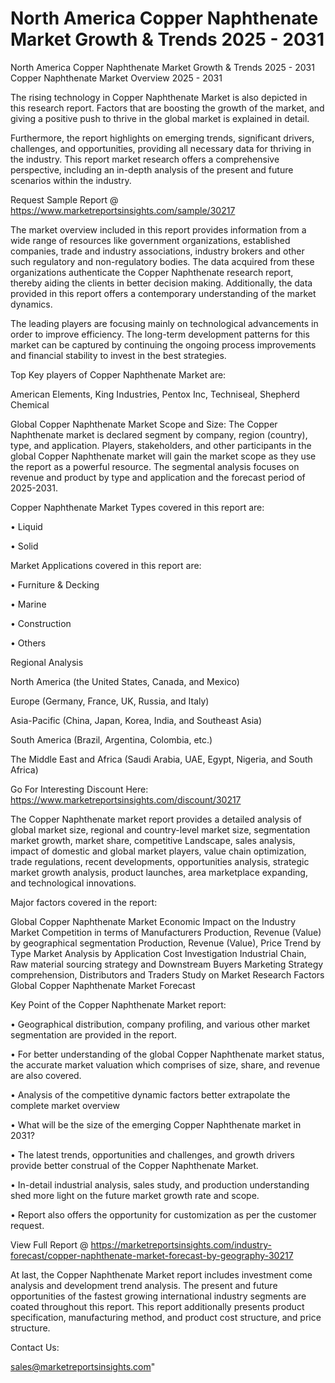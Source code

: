 # North America Copper Naphthenate Market Growth & Trends 2025 - 2031
North America Copper Naphthenate Market Growth & Trends 2025 - 2031
Copper Naphthenate Market Overview 2025 - 2031

The rising technology in Copper Naphthenate Market is also depicted in this research report. Factors that are boosting the growth of the market, and giving a positive push to thrive in the global market is explained in detail.

Furthermore, the report highlights on emerging trends, significant drivers, challenges, and opportunities, providing all necessary data for thriving in the industry. This report market research offers a comprehensive perspective, including an in-depth analysis of the present and future scenarios within the industry.

Request Sample Report @ https://www.marketreportsinsights.com/sample/30217

The market overview included in this report provides information from a wide range of resources like government organizations, established companies, trade and industry associations, industry brokers and other such regulatory and non-regulatory bodies. The data acquired from these organizations authenticate the Copper Naphthenate research report, thereby aiding the clients in better decision making. Additionally, the data provided in this report offers a contemporary understanding of the market dynamics.

The leading players are focusing mainly on technological advancements in order to improve efficiency. The long-term development patterns for this market can be captured by continuing the ongoing process improvements and financial stability to invest in the best strategies.

Top Key players of Copper Naphthenate Market are:

American Elements, King Industries, Pentox Inc, Techniseal, Shepherd Chemical

Global Copper Naphthenate Market Scope and Size:
The Copper Naphthenate market is declared segment by company, region (country), type, and application. Players, stakeholders, and other participants in the global Copper Naphthenate market will gain the market scope as they use the report as a powerful resource. The segmental analysis focuses on revenue and product by type and application and the forecast period of 2025-2031.

Copper Naphthenate Market Types covered in this report are:

• Liquid

• Solid

Market Applications covered in this report are:

• Furniture & Decking

• Marine

• Construction

• Others

Regional Analysis

North America (the United States, Canada, and Mexico)

Europe (Germany, France, UK, Russia, and Italy)

Asia-Pacific (China, Japan, Korea, India, and Southeast Asia)

South America (Brazil, Argentina, Colombia, etc.)

The Middle East and Africa (Saudi Arabia, UAE, Egypt, Nigeria, and South Africa)

Go For Interesting Discount Here: https://www.marketreportsinsights.com/discount/30217

The Copper Naphthenate market report provides a detailed analysis of global market size, regional and country-level market size, segmentation market growth, market share, competitive Landscape, sales analysis, impact of domestic and global market players, value chain optimization, trade regulations, recent developments, opportunities analysis, strategic market growth analysis, product launches, area marketplace expanding, and technological innovations.

Major factors covered in the report:

Global Copper Naphthenate Market
Economic Impact on the Industry
Market Competition in terms of Manufacturers
Production, Revenue (Value) by geographical segmentation
Production, Revenue (Value), Price Trend by Type
Market Analysis by Application
Cost Investigation
Industrial Chain, Raw material sourcing strategy and Downstream Buyers
Marketing Strategy comprehension, Distributors and Traders
Study on Market Research Factors
Global Copper Naphthenate Market Forecast

Key Point of the Copper Naphthenate Market report:

• Geographical distribution, company profiling, and various other market segmentation are provided in the report.

• For better understanding of the global Copper Naphthenate market status, the accurate market valuation which comprises of size, share, and revenue are also covered.

• Analysis of the competitive dynamic factors better extrapolate the complete market overview

• What will be the size of the emerging Copper Naphthenate market in 2031?

• The latest trends, opportunities and challenges, and growth drivers provide better construal of the Copper Naphthenate Market.

• In-detail industrial analysis, sales study, and production understanding shed more light on the future market growth rate and scope.

• Report also offers the opportunity for customization as per the customer request.

View Full Report @ https://marketreportsinsights.com/industry-forecast/copper-naphthenate-market-forecast-by-geography-30217

At last, the Copper Naphthenate Market report includes investment come analysis and development trend analysis. The present and future opportunities of the fastest growing international industry segments are coated throughout this report. This report additionally presents product specification, manufacturing method, and product cost structure, and price structure.

Contact Us:

sales@marketreportsinsights.com"
